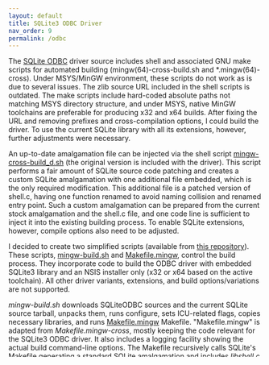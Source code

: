 ```yaml
---
layout: default
title: SQLite3 ODBC Driver
nav_order: 9
permalink: /odbc
---
```


The [SQLite ODBC] driver source includes shell and associated GNU make scripts for automated building (mingw(64)-cross-build\.sh and \*.mingw(64)-cross). Under MSYS/MinGW environment, these scripts do not work as is due to several issues. The zlib source URL included in the shell scripts is outdated. The make scripts include hard-coded absolute paths not matching MSYS directory structure, and under MSYS, native MinGW toolchains are preferable for producing x32 and x64 builds. After fixing the URL and removing prefixes and cross-compilation options, I could build the driver. To use the current SQLite library with all its extensions, however, further adjustments were necessary.

An up-to-date amalgamation file can be injected via the shell script [mingw-cross-build_d.sh][] (the original version is included with the driver). This script performs a fair amount of SQLite source code patching and creates a custom SQLite amalgamation with one additional file embedded, which is the only required modification. This additional file is a patched version of shell\.c, having one function renamed to avoid naming collision and renamed entry point. Such a custom amalgamation can be prepared from the current stock amalgamation and the shell\.c file, and one code line is sufficient to inject it into the existing building process. To enable SQLite extensions, however, compile options also need to be adjusted.

I decided to create two simplified scripts (available from [this repository][ODBC scripts]). These scripts, [mingw-build.sh][] and [Makefile.mingw][], control the build process. They incorporate code to build the ODBC driver with embedded SQLite3 library and an NSIS installer only (x32 or x64 based on the active toolchain). All other driver variants, extensions, and build options/variations are not supported.

*mingw-build\.sh* downloads SQLiteODBC sources and the current SQLite source tarball, unpacks them, runs configure, sets ICU-related flags, copies necessary libraries, and runs [Makefile.mingw][] Makefile. "Makefile\.mingw" is adapted from *Makefile\.mingw-cross*, mostly keeping the code relevant for the SQLite3 ODBC driver. It also includes a logging facility showing the actual build command-line options. The Makefile recursively calls SQLite's  Makefile generating a standard SQLite amalgamation and includes *libshell.c*. Then this Makefile uses this custom amalgamation to build the SQLite3 ODBC driver and NSIS installer.

I also modified two other files. [insta.c][] is a modified version of *inst.c*, which copies provided libraries instead of SQLite extensions. [sqliteodbc_w32w64.nsi][] is a simplified NSIS script for building an NSIS installer (compatible with both x32 and x64 variants). 

To build the SQLiteODBC, download all five files from the repo (Makefile.mingw, insta\.c, mingw-build\.sh, minshell\.c, sqliteodbc_w32w64.nsi) and execute the bash script (mingw-build\.sh) from a MinGW shell. When everything is over, created binaries will be in the *bin* folder next to the downloaded files.

<!-- References -->

[SQLite ODBC]: http://www.ch-werner.de/sqliteodbc/
[ODBC scripts]: https://github.com/pchemguy/SQLite-ICU-MinGW/tree/master/MinGW/SQLiteODBC/Build%20Scripts/
[insta.c]: https://github.com/pchemguy/SQLite-ICU-MinGW/blob/master/MinGW/SQLiteODBC/Build%20Scripts/V3/insta.c
[sqliteodbc_w32w64.nsi]: https://github.com/pchemguy/SQLite-ICU-MinGW/blob/master/MinGW/SQLiteODBC/Build%20Scripts/V3/sqliteodbc_w32w64.nsi
[mingw-build.sh]: https://github.com/pchemguy/SQLite-ICU-MinGW/blob/master/MinGW/SQLiteODBC/Build%20Scripts/V3/mingw-build.sh
[Makefile.mingw]: https://github.com/pchemguy/SQLite-ICU-MinGW/blob/master/MinGW/SQLiteODBC/Build%20Scripts/V3/Makefile.mingw
[mingw-cross-build_d.sh]: https://github.com/pchemguy/SQLite-ICU-MinGW/blob/master/MinGW/SQLiteODBC/Debug%20Versions/mingw-cross-build_d.sh
